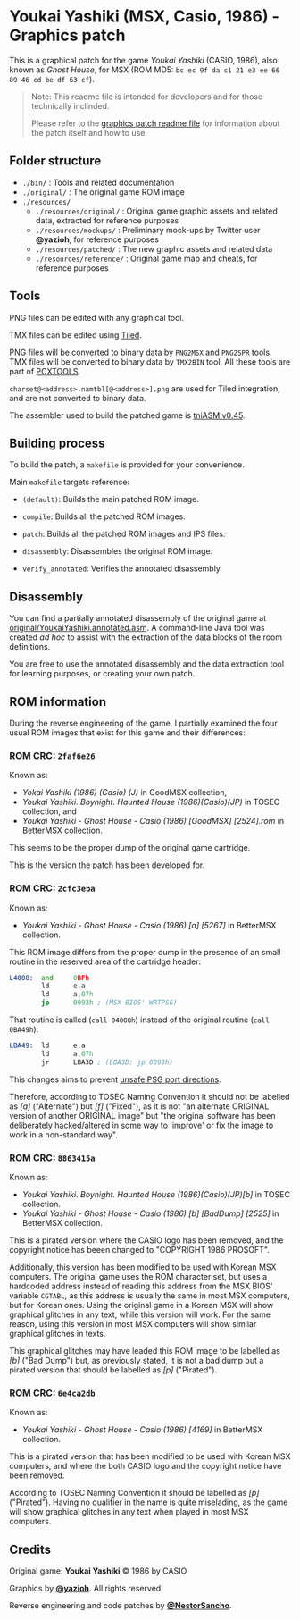 
# Youkai Yashiki (MSX, Casio, 1986) - Graphics patch

This is a graphical patch for the game _Youkai Yashiki_ (CASIO, 1986), also known as _Ghost House_, for MSX (ROM MD5: `bc ec 9f da c1 21 e3 ee 66 89 46 cd be df 63 cf`).

> Note: This readme file is intended for developers and for those technically inclinded.
>
> Please refer to the [graphics patch readme file](patch/readme.md) for information about the patch itself and how to use.


## Folder structure

* `./bin/` : Tools and related documentation
* `./original/` : The original game ROM image
* `./resources/`
	* `./resources/original/` : Original game graphic assets and related data, extracted for reference purposes
	* `./resources/mockups/` : Preliminary mock-ups by Twitter user **@yazioh**, for reference purposes
	* `./resources/patched/` : The new graphic assets and related data
	* `./resources/reference/` : Original game map and cheats, for reference purposes


## Tools

PNG files can be edited with any graphical tool.

TMX files can be edited using [Tiled](http://www.mapeditor.org/).

PNG files will be converted to binary data by `PNG2MSX` and `PNG2SPR` tools. TMX files will be converted to binary data by `TMX2BIN` tool. All these tools are part of [PCXTOOLS](https://github.com/theNestruo/pcxtools).

`charset@<address>.namtbl[@<address>].png` are used for Tiled integration, and are not converted to binary data.

The assembler used to build the patched game is [tniASM v0.45](http://tniasm.tni.nl/).


## Building process

To build the patch, a `makefile` is provided for your convenience.

Main `makefile` targets reference:

* `(default)`: Builds the main patched ROM image.

* `compile`: Builds all the patched ROM images.

* `patch`: Builds all the patched ROM images and IPS files.

* `disassembly`: Disassembles the original ROM image.

* `verify_annotated`: Verifies the annotated disassembly.


## Disassembly

You can find a partially annotated disassembly of the original game at [original/YoukaiYashiki.annotated.asm](original/YoukaiYashiki.annotated.asm). A command-line Java tool was created _ad hoc_ to assist with the extraction of the data blocks of the room definitions.

You are free to use the annotated disassembly and the data extraction tool for learning purposes, or creating your own patch.


## ROM information

During the reverse engineering of the game, I partially examined the four usual ROM images that exist for this game and their differences:

### ROM CRC: `2faf6e26`

Known as:
- _Yokai Yashiki (1986) (Casio) (J)_ in GoodMSX collection,
- _Youkai Yashiki. Boynight. Haunted House (1986)(Casio)(JP)_ in TOSEC collection, and
- _Youkai Yashiki - Ghost House - Casio (1986) \[GoodMSX\] \[2524\].rom_ in BetterMSX collection.

This seems to be the proper dump of the original game cartridge.

This is the version the patch has been developed for.

### ROM CRC: `2cfc3eba`

Known as:
- _Youkai Yashiki - Ghost House - Casio (1986) \[a\] \[5267\]_ in BetterMSX collection.

This ROM image differs from the proper dump in the presence of an small routine in the reserved area of the cartridge header:

```asm
L4008:  and     0BFh
        ld      e,a
        ld      a,07h
        jp      0093h ; (MSX BIOS' WRTPSG)
```

That routine is called (`call 04008h`) instead of the original routine (`call 0BA49h`):

```asm
LBA49:  ld      e,a
        ld      a,07h
        jr      LBA3D ; (LBA3D: jp 0093h)
```

This changes aims to prevent [unsafe PSG port directions](https://github.com/openMSX/openMSX/issues/1100).

Therefore, according to TOSEC Naming Convention it should not be labelled as _\[a\]_ ("Alternate") but _\[f\]_ ("Fixed"), as it is not "an alternate ORIGINAL version of another ORIGINAL image" but "the original software has been deliberately hacked/altered in some way to 'improve' or fix the image to work in a non-standard way".


### ROM CRC: `8863415a`

Known as:
- _Youkai Yashiki. Boynight. Haunted House (1986)(Casio)(JP)\[b\]_ in TOSEC collection.
- _Youkai Yashiki - Ghost House - Casio (1986) \[b\] \[BadDump\] \[2525\]_ in BetterMSX collection.

This is a pirated version where the CASIO logo has been removed, and the copyright notice has beeen changed to "COPYRIGHT 1986 PROSOFT".

Additionally, this version has been modified to be used with Korean MSX computers. The original game uses the ROM character set, but uses a hardcoded address instead of reading this address from the MSX BIOS' variable `CGTABL`, as this address is usually the same in most MSX computers, but for Korean ones. Using the original game in a Korean MSX will show graphical glitches in any text, while this version will work. For the same reason, using this version in most MSX computers will show similar graphical glitches in texts.

This graphical glitches may have leaded this ROM image to be labelled as _\[b\]_ ("Bad Dump") but, as previously stated, it is not a bad dump but a pirated version that should be labelled as _\[p\]_ ("Pirated").


### ROM CRC: `6e4ca2db`

Known as:
- _Youkai Yashiki - Ghost House - Casio (1986) \[4169\]_ in BetterMSX collection.

This is a pirated version that has been modified to be used with Korean MSX computers, and where the both CASIO logo and the copyright notice have been removed.

According to TOSEC Naming Convention it should be labelled as _\[p\]_ ("Pirated"). Having no qualifier in the name is quite miselading, as the game will show graphical glitches in any text when played in most MSX computers.


## Credits

Original game: **Youkai Yashiki** &copy; 1986 by CASIO

Graphics by [**@yazioh**](http://twitter.com/yazioh). All rights reserved.

Reverse engineering and code patches by [**@NestorSancho**](http://twitter.com/NestorSancho).
